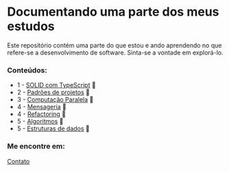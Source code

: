 # Documentando uma parte dos meus estudos

Este repositório contém uma parte do que estou e ando aprendendo no que refere-se a desenvolvimento de software.
Sinta-se a vontade em explorá-lo. 

### Conteúdos:
* 1 - [SOLID com TypeScript](SOLID-TS) :file_folder:
* 2 - [Padrões de projetos](DesignPatterns) :file_folder:
* 3 - [Computação Paralela](ComputacaoParalela) :file_folder:
* 4 - [Mensageria](mensageria) :file_folder:
* 4 - [Refactoring](refactoring) :file_folder:
* 5 - [Algoritmos](Algoritmos/) :file_folder:
* 5 - [Estruturas de dados](ds/) :file_folder:



### Me encontre em: 

[Contato](https://linktr.ee/juliomiguel)



